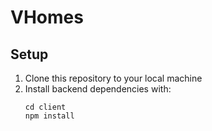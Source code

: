 # VHomes
## Setup
1. Clone this repository to your local machine
2. Install backend dependencies with:
    ```
    cd client
    npm install
    ```
